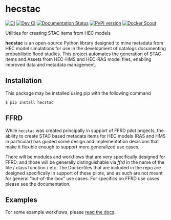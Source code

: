 # hecstac

[![CI](https://github.com/fema-ffrd/hecstac/actions/workflows/main-push.yaml/badge.svg?branch=main)](https://github.com/fema-ffrd/hecstac/actions/workflows/main-push.yaml)
[![Dev CI](https://github.com/fema-ffrd/hecstac/actions/workflows/dev-push.yaml/badge.svg?branch=dev)](https://github.com/fema-ffrd/hecstac/actions/workflows/dev-push.yaml)
[![Documentation Status](https://readthedocs.org/projects/hecstac/badge/?version=latest)](https://hecstac.readthedocs.io/en/latest/?badge=latest)
[![PyPI version](https://badge.fury.io/py/hecstac.svg)](https://badge.fury.io/py/hecstac)
[![Docker Scout](https://github.com/fema-ffrd/hecstac/actions/workflows/docker-scout.yaml/badge.svg)](https://github.com/fema-ffrd/hecstac/actions/workflows/docker-scout.yaml)

Utilities for creating STAC items from HEC models

**hecstac** is an open-source Python library designed to mine metadata from HEC model simulations for use in the development of catalogs documenting probabilistic flood studies. This project automates the generation of STAC Items and Assets from HEC-HMS and HEC-RAS model files, enabling improved data and metadata management.

## Installation

This package may be installed using pip with the following command

```
$ pip install hecstac
```

## FFRD

While `hecstac` was created principally in support of FFRD pilot projects, the ability to create STAC based metadata items for HEC models (RAS and HMS in particular) has guided some design and implementation decisions that make it flexible enough to support more generalized use cases.

There will be modules and workflows that are very specifically designed for FFRD, and those will be generally distinguishable via _ffrd_ in the name of the file / class function / etc. The Dockerfiles that are included in the repo are designed specifically in support of these pilots, and as such are not meant for general “out-of-the-box” use cases. For specifics on FFRD use cases please see the documentation.

## Examples

For some example workflows, please [read the docs](https://hecstac.readthedocs.io/en/latest/user_guide.html#workflows).
